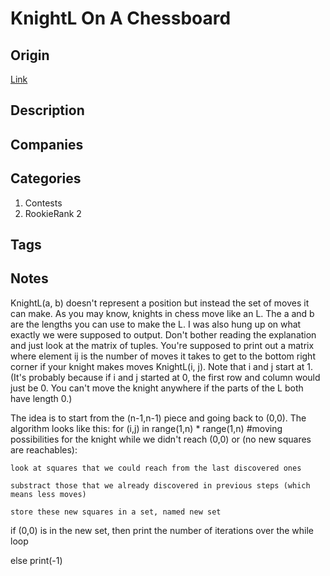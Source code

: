 # KnightL On A Chessboard

## Origin

[Link](https://www.hackerrank.com/contests/rookierank-2/challenges/knightl-on-chessboard)

## Description

## Companies

## Categories

1. Contests
1. RookieRank 2

## Tags

## Notes

KnightL(a, b) doesn't represent a position but instead the set of moves it can make. As you may know, knights in chess move like an L. The a and b are the lengths you can use to make the L.
I was also hung up on what exactly we were supposed to output. Don't bother reading the explanation and just look at the matrix of tuples. You're supposed to print out a matrix where element ij is the number of moves it takes to get to the bottom right corner if your knight makes moves KnightL(i, j). Note that i and j start at 1. (It's probably because if i and j started at 0, the first row and column would just be 0. You can't move the knight anywhere if the parts of the L both have length 0.)


The idea is to start from the (n-1,n-1) piece and going back to (0,0). The algorithm looks like this:
for (i,j) in range(1,n) * range(1,n) #moving possibilities for the knight
while we didn't reach (0,0) or (no new squares are reachables):

    look at squares that we could reach from the last discovered ones

    substract those that we already discovered in previous steps (which means less moves)

    store these new squares in a set, named new set

if (0,0) is in the new set, then print the number of iterations over the while loop

else print(-1)
